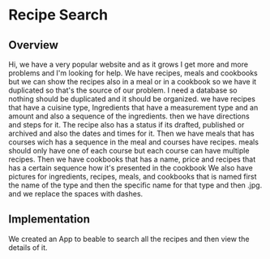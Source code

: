 # Recipe Search

## Overview
Hi, we have a very popular website and as it grows I get more and more problems and I'm looking for help.
We have recipes, meals and cookbooks but we can show the recipes also in a meal or in a cookbook so we have it duplicated so that's the source of our problem.
I need a database so nothing should be duplicated and it should be organized.
we have recipes that have a cuisine type, Ingredients that have a measurement type and an amount and also a sequence of the ingredients. then we have directions and steps for it.
The recipe also has a status if its drafted, published or archived and also the dates and times for it.
Then we have meals that has courses wich has a sequence in the meal and courses have recipes. meals should only have one of each course but each course can have multiple recipes.
Then we have cookbooks that has a name, price and recipes that has a certain sequence how it's presented in the cookbook
We also have pictures for ingredients, recipes, meals, and cookbooks that is named first the name of the type and then the specific name for that type and then .jpg. and we replace the spaces with dashes.

## Implementation
We created an App to beable to search all the recipes and then view the details of it.
